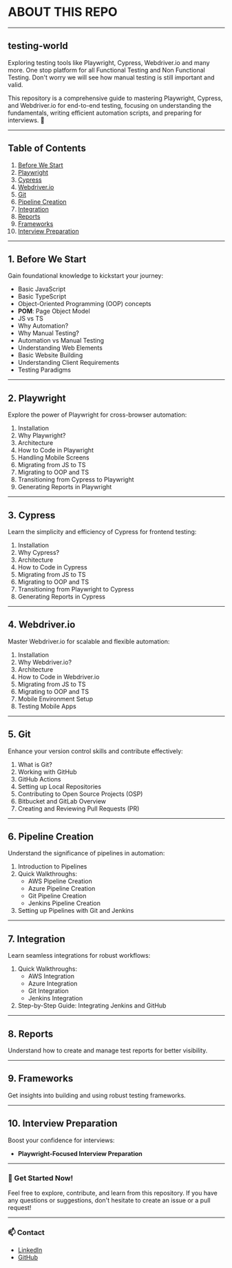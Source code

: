 # ABOUT THIS REPO
---
## testing-world
Exploring testing tools like Playwright, Cypress, Webdriver.io and many more. One stop platform for all Functional Testing and Non Functional Testing. Don't worry we will see how manual testing is still important and valid.

This repository is a comprehensive guide to mastering Playwright, Cypress, and Webdriver.io for end-to-end testing, focusing on understanding the fundamentals, writing efficient automation scripts, and preparing for interviews. 🚀

---

## Table of Contents

1. [Before We Start](#before-we-start)
2. [Playwright](#playwright)
3. [Cypress](#cypress)
4. [Webdriver.io](#webdriverio)
5. [Git](#git)
6. [Pipeline Creation](#pipeline-creation)
7. [Integration](#integration)
8. [Reports](#reports)
9. [Frameworks](#frameworks)
10. [Interview Preparation](#interview-preparation)

---

## 1. Before We Start

Gain foundational knowledge to kickstart your journey:
- Basic JavaScript
- Basic TypeScript
- Object-Oriented Programming (OOP) concepts
- **POM**: Page Object Model
- JS vs TS
- Why Automation?
- Why Manual Testing?
- Automation vs Manual Testing
- Understanding Web Elements
- Basic Website Building
- Understanding Client Requirements
- Testing Paradigms

---

## 2. Playwright

Explore the power of Playwright for cross-browser automation:
1. Installation
2. Why Playwright?
3. Architecture
4. How to Code in Playwright
5. Handling Mobile Screens
6. Migrating from JS to TS
7. Migrating to OOP and TS
8. Transitioning from Cypress to Playwright
9. Generating Reports in Playwright

---

## 3. Cypress

Learn the simplicity and efficiency of Cypress for frontend testing:
1. Installation
2. Why Cypress?
3. Architecture
4. How to Code in Cypress
5. Migrating from JS to TS
6. Migrating to OOP and TS
7. Transitioning from Playwright to Cypress
8. Generating Reports in Cypress

---

## 4. Webdriver.io

Master Webdriver.io for scalable and flexible automation:
1. Installation
2. Why Webdriver.io?
3. Architecture
4. How to Code in Webdriver.io
5. Migrating from JS to TS
6. Migrating to OOP and TS
7. Mobile Environment Setup
8. Testing Mobile Apps

---

## 5. Git

Enhance your version control skills and contribute effectively:
1. What is Git?
2. Working with GitHub
3. GitHub Actions
4. Setting up Local Repositories
5. Contributing to Open Source Projects (OSP)
6. Bitbucket and GitLab Overview
7. Creating and Reviewing Pull Requests (PR)

---

## 6. Pipeline Creation

Understand the significance of pipelines in automation:
1. Introduction to Pipelines
2. Quick Walkthroughs:
   - AWS Pipeline Creation
   - Azure Pipeline Creation
   - Git Pipeline Creation
   - Jenkins Pipeline Creation
3. Setting up Pipelines with Git and Jenkins

---

## 7. Integration

Learn seamless integrations for robust workflows:
1. Quick Walkthroughs:
   - AWS Integration
   - Azure Integration
   - Git Integration
   - Jenkins Integration
2. Step-by-Step Guide: Integrating Jenkins and GitHub

---

## 8. Reports

Understand how to create and manage test reports for better visibility.

---

## 9. Frameworks

Get insights into building and using robust testing frameworks.

---

## 10. Interview Preparation

Boost your confidence for interviews:
- **Playwright-Focused Interview Preparation**

---

### 🚀 Get Started Now!
Feel free to explore, contribute, and learn from this repository. If you have any questions or suggestions, don't hesitate to create an issue or a pull request!

---
### 📫 Contact
- [LinkedIn](https://linkedin.com/in/ks1912)
- [GitHub](https://github.com/ks1912)
